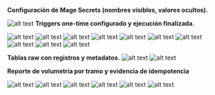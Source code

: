 **Configuración de Mage Secrets (nombres visibles, valores ocultos).**

![alt text](image-15.png)
**Triggers one-time configurado y ejecución finalizada.**

![alt text](image-5.png)
![alt text](image-6.png)
![alt text](image-7.png)
![alt text](image-8.png)
![alt text](image-9.png)
![alt text](image-10.png)
![alt text](image-11.png)
![alt text](image-12.png)
![alt text](image-13.png)
![alt text](image-14.png)



**Tablas raw con registros y metadatos.**
![alt text](image-17.png)
![alt text](image-16.png)


**Reporte de volumetría por tramo y evidencia de idempotencia**

![alt text](image-18.png)
![alt text](image-19.png)
![alt text](image-20.png)
![alt text](image-22.png)
![alt text](image-23.png)
![alt text](image-21.png)